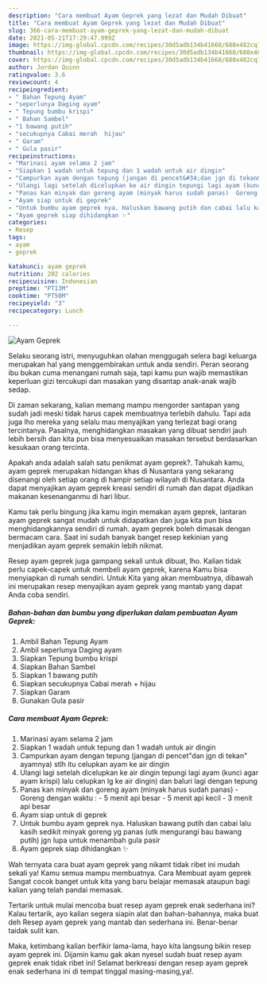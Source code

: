 ```yaml
---
description: "Cara membuat Ayam Geprek yang lezat dan Mudah Dibuat"
title: "Cara membuat Ayam Geprek yang lezat dan Mudah Dibuat"
slug: 366-cara-membuat-ayam-geprek-yang-lezat-dan-mudah-dibuat
date: 2021-05-21T17:29:47.999Z
image: https://img-global.cpcdn.com/recipes/30d5adb134b41668/680x482cq70/ayam-geprek-foto-resep-utama.jpg
thumbnail: https://img-global.cpcdn.com/recipes/30d5adb134b41668/680x482cq70/ayam-geprek-foto-resep-utama.jpg
cover: https://img-global.cpcdn.com/recipes/30d5adb134b41668/680x482cq70/ayam-geprek-foto-resep-utama.jpg
author: Jordan Quinn
ratingvalue: 3.6
reviewcount: 4
recipeingredient:
- " Bahan Tepung Ayam"
- "seperlunya Daging ayam"
- " Tepung bumbu krispi"
- " Bahan Sambel"
- "1 bawang putih"
- "secukupnya Cabai merah  hijau"
- " Garam"
- " Gula pasir"
recipeinstructions:
- "Marinasi ayam selama 2 jam"
- "Siapkan 1 wadah untuk tepung dan 1 wadah untuk air dingin"
- "Campurkan ayam dengan tepung (jangan di pencet&#34;dan jgn di tekan&#34; ayamnya) stlh itu celupkan ayam ke air dingin"
- "Ulangi lagi setelah dicelupkan ke air dingin tepungi lagi ayam (kunci agar ayam krispi) lalu celupkan lg ke air dingin) dan baluri lagi dengan tepung"
- "Panas kan minyak dan goreng ayam (minyak harus sudah panas)  Goreng dengan waktu :  5 menit api besar 5 menit api kecil 3 menit api besar"
- "Ayam siap untuk di geprek"
- "Untuk bumbu ayam geprek nya. Haluskan bawang putih dan cabai lalu kasih sedikit minyak goreng yg panas (utk mengurangi bau bawang putih) jgn lupa untuk menambah gula pasir"
- "Ayam geprek siap dihidangkan ✨"
categories:
- Resep
tags:
- ayam
- geprek

katakunci: ayam geprek 
nutrition: 202 calories
recipecuisine: Indonesian
preptime: "PT13M"
cooktime: "PT50M"
recipeyield: "3"
recipecategory: Lunch

---
```



![Ayam Geprek](https://img-global.cpcdn.com/recipes/30d5adb134b41668/680x482cq70/ayam-geprek-foto-resep-utama.jpg)

Selaku seorang istri, menyuguhkan olahan menggugah selera bagi keluarga merupakan hal yang menggembirakan untuk anda sendiri. Peran seorang ibu bukan cuma menangani rumah saja, tapi kamu pun wajib memastikan keperluan gizi tercukupi dan masakan yang disantap anak-anak wajib sedap.

Di zaman  sekarang, kalian memang mampu mengorder santapan yang sudah jadi meski tidak harus capek membuatnya terlebih dahulu. Tapi ada juga lho mereka yang selalu mau menyajikan yang terlezat bagi orang tercintanya. Pasalnya, menghidangkan masakan yang dibuat sendiri jauh lebih bersih dan kita pun bisa menyesuaikan masakan tersebut berdasarkan kesukaan orang tercinta. 



Apakah anda adalah salah satu penikmat ayam geprek?. Tahukah kamu, ayam geprek merupakan hidangan khas di Nusantara yang sekarang disenangi oleh setiap orang di hampir setiap wilayah di Nusantara. Anda dapat menyajikan ayam geprek kreasi sendiri di rumah dan dapat dijadikan makanan kesenanganmu di hari libur.

Kamu tak perlu bingung jika kamu ingin memakan ayam geprek, lantaran ayam geprek sangat mudah untuk didapatkan dan juga kita pun bisa menghidangkannya sendiri di rumah. ayam geprek boleh dimasak dengan bermacam cara. Saat ini sudah banyak banget resep kekinian yang menjadikan ayam geprek semakin lebih nikmat.

Resep ayam geprek juga gampang sekali untuk dibuat, lho. Kalian tidak perlu capek-capek untuk membeli ayam geprek, karena Kamu bisa menyiapkan di rumah sendiri. Untuk Kita yang akan membuatnya, dibawah ini merupakan resep menyajikan ayam geprek yang mantab yang dapat Anda coba sendiri.

<!--inarticleads1-->

##### Bahan-bahan dan bumbu yang diperlukan dalam pembuatan Ayam Geprek:

1. Ambil  Bahan Tepung Ayam
1. Ambil seperlunya Daging ayam
1. Siapkan  Tepung bumbu krispi
1. Siapkan  Bahan Sambel
1. Siapkan 1 bawang putih
1. Siapkan secukupnya Cabai merah + hijau
1. Siapkan  Garam
1. Gunakan  Gula pasir




<!--inarticleads2-->

##### Cara membuat Ayam Geprek:

1. Marinasi ayam selama 2 jam
1. Siapkan 1 wadah untuk tepung dan 1 wadah untuk air dingin
1. Campurkan ayam dengan tepung (jangan di pencet&#34;dan jgn di tekan&#34; ayamnya) stlh itu celupkan ayam ke air dingin
1. Ulangi lagi setelah dicelupkan ke air dingin tepungi lagi ayam (kunci agar ayam krispi) lalu celupkan lg ke air dingin) dan baluri lagi dengan tepung
1. Panas kan minyak dan goreng ayam (minyak harus sudah panas)  - Goreng dengan waktu :  - 5 menit api besar - 5 menit api kecil - 3 menit api besar
1. Ayam siap untuk di geprek
1. Untuk bumbu ayam geprek nya. Haluskan bawang putih dan cabai lalu kasih sedikit minyak goreng yg panas (utk mengurangi bau bawang putih) jgn lupa untuk menambah gula pasir
1. Ayam geprek siap dihidangkan ✨




Wah ternyata cara buat ayam geprek yang nikamt tidak ribet ini mudah sekali ya! Kamu semua mampu membuatnya. Cara Membuat ayam geprek Sangat cocok banget untuk kita yang baru belajar memasak ataupun bagi kalian yang telah pandai memasak.

Tertarik untuk mulai mencoba buat resep ayam geprek enak sederhana ini? Kalau tertarik, ayo kalian segera siapin alat dan bahan-bahannya, maka buat deh Resep ayam geprek yang mantab dan sederhana ini. Benar-benar taidak sulit kan. 

Maka, ketimbang kalian berfikir lama-lama, hayo kita langsung bikin resep ayam geprek ini. Dijamin kamu gak akan nyesel sudah buat resep ayam geprek enak tidak ribet ini! Selamat berkreasi dengan resep ayam geprek enak sederhana ini di tempat tinggal masing-masing,ya!.

